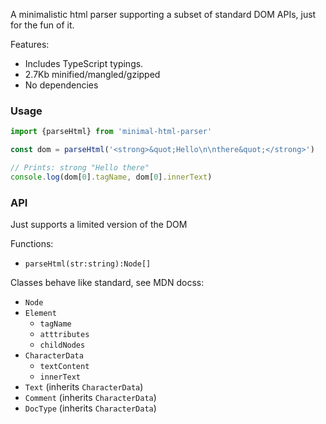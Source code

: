 A minimalistic html parser supporting a subset of standard DOM APIs, just for the fun of it.

Features:

- Includes TypeScript typings. 
- 2.7Kb minified/mangled/gzipped
- No dependencies
   
### Usage

```ts
import {parseHtml} from 'minimal-html-parser'

const dom = parseHtml('<strong>&quot;Hello\n\nthere&quot;</strong>')

// Prints: strong "Hello there"
console.log(dom[0].tagName, dom[0].innerText)
```     
   
### API
Just supports a limited version of the DOM

Functions:

- `parseHtml(str:string):Node[]`

Classes behave like standard, see MDN docss:

- `Node`
- `Element`
    - `tagName`
    - `atttributes`
    - `childNodes`
- `CharacterData`
    - `textContent`
    - `innerText`
- `Text` (inherits `CharacterData`)
- `Comment` (inherits `CharacterData`)
- `DocType` (inherits `CharacterData`)

